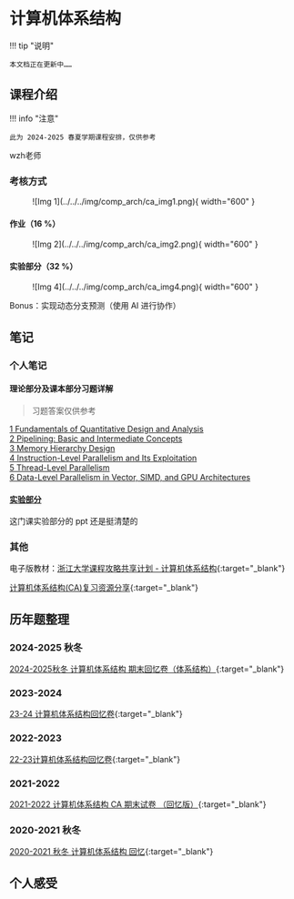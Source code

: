 # 计算机体系结构

!!! tip "说明"

    本文档正在更新中……

## 课程介绍

!!! info "注意"

    此为 2024-2025 春夏学期课程安排，仅供参考

wzh老师

### 考核方式

<figure markdown="span">
  ![Img 1](../../../img/comp_arch/ca_img1.png){ width="600" }
</figure>

#### 作业（16 %）

<figure markdown="span">
  ![Img 2](../../../img/comp_arch/ca_img2.png){ width="600" }
</figure>

#### 实验部分（32 %）

<figure markdown="span">
  ![Img 4](../../../img/comp_arch/ca_img4.png){ width="600" }
</figure>

Bonus：实现动态分支预测（使用 AI 进行协作）

## 笔记

### 个人笔记

#### 理论部分及课本部分习题详解

> 习题答案仅供参考

[1 Fundamentals of Quantitative Design and Analysis](./theory/ch1.md)<br/>
[2 Pipelining: Basic and Intermediate Concepts](./theory/ch2.md)<br/>
[3 Memory Hierarchy Design](./theory/ch3.md)<br/>
[4 Instruction-Level Parallelism and Its Exploitation](./theory/ch4.md)<br/>
[5 Thread-Level Parallelism](./theory/ch5.md)<br/>
[6 Data-Level Parallelism in Vector, SIMD, and GPU Architectures](./theory/ch6.md)

#### [实验部分](./lab.md)

这门课实验部分的 ppt 还是挺清楚的

### 其他

电子版教材：[浙江大学课程攻略共享计划 - 计算机体系结构](https://qsctech.github.io/zju-icicles/%E8%AE%A1%E7%AE%97%E6%9C%BA%E4%BD%93%E7%B3%BB%E7%BB%93%E6%9E%84/){:target="_blank"}

[计算机体系结构(CA)复习资源分享](https://www.cc98.org/topic/5532574){:target="_blank"}

## 历年题整理

### 2024-2025 秋冬

[2024-2025秋冬 计算机体系结构 期末回忆卷（体系结构）](https://www.cc98.org/topic/6082405){:target="_blank"}

### 2023-2024

[23-24 计算机体系结构回忆卷](https://www.cc98.org/topic/5800194){:target="_blank"}

### 2022-2023

[22-23计算机体系结构回忆卷](https://www.cc98.org/topic/5504808){:target="_blank"}

### 2021-2022

[2021-2022 计算机体系结构 CA 期末试卷 （回忆版）](https://www.cc98.org/topic/5232479){:target="_blank"}

### 2020-2021 秋冬

[2020-2021 秋冬 计算机体系结构 回忆](https://www.cc98.org/topic/5026696){:target="_blank"}

## 个人感受